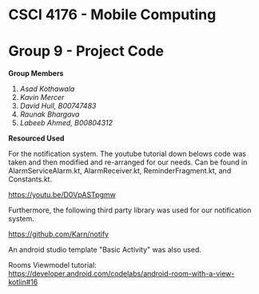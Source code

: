 # CSCI 4176 - Mobile Computing 
# Group 9 - Project Code 

**Group Members**
1. *Asad Kothawala*
2. *Kavin Mercer*
3. *David Hull, B00747483*
4. *Raunak Bhargava*
5. *Labeeb Ahmed, B00804312*

**Resourced Used**

For the notification system. The youtube tutorial down belows code was taken and then modified and re-arranged for our needs. Can be found in AlarmServiceAlarm.kt, AlarmReceiver.kt, ReminderFragment.kt, and Constants.kt.

https://youtu.be/D0VpASTpgmw

Furthermore, the following third party library was used for our notification system.

https://github.com/Karn/notify

An android studio template "Basic Activity" was also used. 

Rooms Viewmodel tutorial:
https://developer.android.com/codelabs/android-room-with-a-view-kotlin#16
